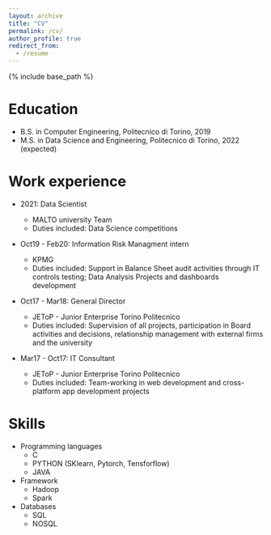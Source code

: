 ```yaml
---
layout: archive
title: "CV"
permalink: /cv/
author_profile: true
redirect_from:
  - /resume
---
```


{% include base_path %}

Education
======
* B.S. in Computer Engineering, Politecnico di Torino, 2019
* M.S. in Data Science and Engineering, Politecnico di Torino, 2022 (expected)


Work experience
======
* 2021: Data Scientist
  * MALTO university Team
  * Duties included: Data Science competitions


* Oct19 - Feb20: Information Risk Managment intern
  * KPMG
  * Duties included: Support in Balance Sheet audit activities through IT controls testing; Data Analysis Projects and dashboards development

* Oct17 - Mar18: General Director
  * JEToP - Junior Enterprise Torino Politecnico
  * Duties included: Supervision of all projects, participation in Board activities and decisions, relationship management with external firms and the university

* Mar17 - Oct17: IT Consultant
  * JEToP - Junior Enterprise Torino Politecnico
  * Duties included: Team-working in web development and cross-platform app development projects


Skills
======
* Programming languages
  * C
  * PYTHON (SKlearn, Pytorch, Tensforflow)
  * JAVA
* Framework
  * Hadoop
  * Spark
* Databases
  * SQL
  * NOSQL
 


